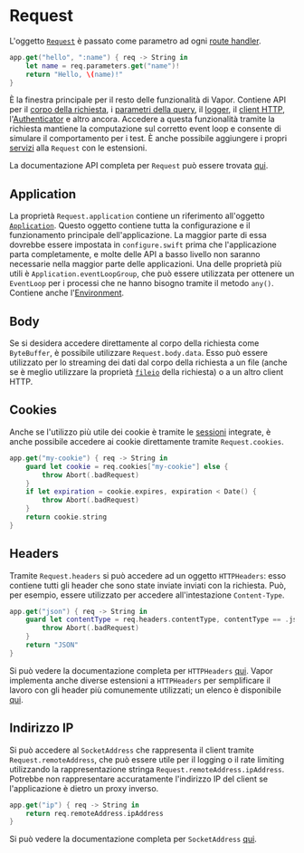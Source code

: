 # Request

L'oggetto [`Request`](https://api.vapor.codes/vapor/documentation/vapor/request) è passato come parametro ad ogni [route handler](../basics/routing.it.md).

```swift
app.get("hello", ":name") { req -> String in
    let name = req.parameters.get("name")!
    return "Hello, \(name)!"
}
```

È la finestra principale per il resto delle funzionalità di Vapor. Contiene API per il [corpo della richiesta](../basics/content.it.md), i [parametri della query](../basics/content.it.md#query), il [logger](../basics/logging.it.md), il [client HTTP](../basics/client.it.md), l'[Authenticator](../security/authentication.it.md) e altro ancora. Accedere a questa funzionalità tramite la richiesta mantiene la computazione sul corretto event loop e consente di simulare il comportamento per i test. È anche possibile aggiungere i propri [servizi](../advanced/services.it.md) alla `Request` con le estensioni.

La documentazione API completa per `Request` può essere trovata [qui](https://api.vapor.codes/vapor/documentation/vapor/request).

## Application

La proprietà `Request.application` contiene un riferimento all'oggetto [`Application`](https://api.vapor.codes/vapor/documentation/vapor/application). Questo oggetto contiene tutta la configurazione e il funzionamento principale dell'applicazione. La maggior parte di essa dovrebbe essere impostata in `configure.swift` prima che l'applicazione parta completamente, e molte delle API a basso livello non saranno necessarie nella maggior parte delle applicazioni. Una delle proprietà più utili è `Application.eventLoopGroup`, che può essere utilizzata per ottenere un `EventLoop` per i processi che ne hanno bisogno tramite il metodo `any()`. Contiene anche l'[Environment](../basics/environment.it.md).

## Body

Se si desidera accedere direttamente al corpo della richiesta come `ByteBuffer`, è possibile utilizzare `Request.body.data`. Esso può essere utilizzato per lo streaming dei dati dal corpo della richiesta a un file (anche se è meglio utilizzare la proprietà [`fileio`](../advanced/files.it.md) della richiesta) o a un altro client HTTP.

## Cookies

Anche se l'utilizzo più utile dei cookie è tramite le [sessioni](../advanced/sessions.it.md#configuration) integrate, è anche possibile accedere ai cookie direttamente tramite `Request.cookies`.

```swift
app.get("my-cookie") { req -> String in
    guard let cookie = req.cookies["my-cookie"] else {
        throw Abort(.badRequest)
    }
    if let expiration = cookie.expires, expiration < Date() {
        throw Abort(.badRequest)
    }
    return cookie.string
}
```

## Headers

Tramite `Request.headers` si può accedere ad un oggetto `HTTPHeaders`: esso contiene tutti gli header che sono state inviate inviati con la richiesta. Può, per esempio, essere utilizzato per accedere all'intestazione `Content-Type`.

```swift
app.get("json") { req -> String in
    guard let contentType = req.headers.contentType, contentType == .json else {
        throw Abort(.badRequest)
    }
    return "JSON"
}
```

Si può vedere la documentazione completa per `HTTPHeaders` [qui](https://swiftpackageindex.com/apple/swift-nio/2.56.0/documentation/niohttp1/httpheaders). Vapor implementa anche diverse estensioni a `HTTPHeaders` per semplificare il lavoro con gli header più comunemente utilizzati; un elenco è disponibile [qui](https://api.vapor.codes/vapor/documentation/vapor/niohttp1/httpheaders#instance-properties).

## Indirizzo IP

Si può accedere al `SocketAddress` che rappresenta il client tramite `Request.remoteAddress`, che può essere utile per il logging o il rate limiting utilizzando la rappresentazione stringa `Request.remoteAddress.ipAddress`. Potrebbe non rappresentare accuratamente l'indirizzo IP del client se l'applicazione è dietro un proxy inverso.

```swift
app.get("ip") { req -> String in
    return req.remoteAddress.ipAddress
}
```

Si può vedere la documentazione completa per `SocketAddress` [qui](https://swiftpackageindex.com/apple/swift-nio/2.56.0/documentation/niotls/socketaddress).
